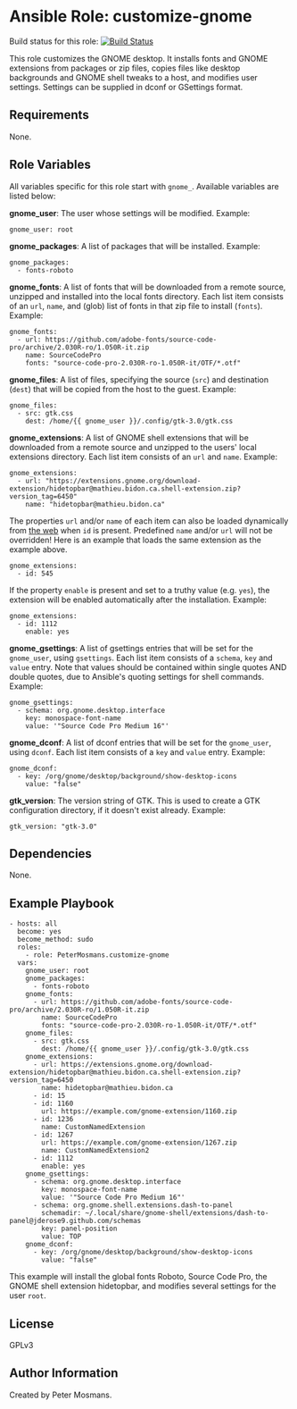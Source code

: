 Ansible Role: customize-gnome
=========


Build status for this role: [![Build Status](https://travis-ci.org/PeterMosmans/ansible-role-customize-gnome.svg)](https://travis-ci.org/PeterMosmans/ansible-role-customize-gnome)


This role customizes the GNOME desktop. It installs fonts and GNOME extensions
from packages or zip files, copies files like desktop backgrounds and GNOME
shell tweaks to a host, and modifies user settings. Settings can be supplied in
dconf or GSettings format.

Requirements
------------

None.

Role Variables
--------------

All variables specific for this role start with `gnome_`. Available variables
are listed below:

**gnome_user**: The user whose settings will be modified. Example:
```
gnome_user: root
```

**gnome_packages**: A list of packages that will be installed. Example:
```
gnome_packages:
  - fonts-roboto
```

**gnome_fonts**: A list of fonts that will be downloaded from a remote source,
unzipped and installed into the local fonts directory. Each list item consists
of an `url`, `name`, and (glob) list of fonts in that zip file to install
(`fonts`). Example:
```
gnome_fonts:
  - url: https://github.com/adobe-fonts/source-code-pro/archive/2.030R-ro/1.050R-it.zip
    name: SourceCodePro
    fonts: "source-code-pro-2.030R-ro-1.050R-it/OTF/*.otf"
```

**gnome_files**: A list of files, specifying the source (`src`) and destination
(`dest`) that will be copied from the host to the guest. Example:
```
gnome_files:
  - src: gtk.css
    dest: /home/{{ gnome_user }}/.config/gtk-3.0/gtk.css
```

**gnome_extensions**: A list of GNOME shell extensions that will be
downloaded from a remote source and unzipped to the users' local extensions
directory. Each list item consists of an `url` and `name`. Example:
```
gnome_extensions:
  - url: "https://extensions.gnome.org/download-extension/hidetopbar@mathieu.bidon.ca.shell-extension.zip?version_tag=6450"
    name: "hidetopbar@mathieu.bidon.ca"
```

The properties `url` and/or `name` of each item can also be loaded dynamically from [the web](https://extensions.gnome.org/extension-info/?pk=545) when `id` is present. Predefined `name` and/or `url` will not be overridden! Here is an example that loads the same extension as the example above.
```
gnome_extensions:
  - id: 545
```

If the property `enable` is present and set to a truthy value (e.g. `yes`), the extension will be enabled automatically after the installation. Example:
```
gnome_extensions:
  - id: 1112
    enable: yes
```

**gnome_gsettings**: A list of gsettings entries that will be set for the
`gnome_user`, using `gsettings`.
Each list item consists of a `schema`, `key` and `value` entry. Note that values
should be contained within single quotes AND double quotes, due to Ansible's
quoting settings for shell commands. Example:
```
gnome_gsettings:
  - schema: org.gnome.desktop.interface
    key: monospace-font-name
    value: '"Source Code Pro Medium 16"'
```

**gnome_dconf**: A list of dconf entries that will be set for the `gnome_user`,
using `dconf`.
Each list item consists of a `key` and `value` entry. Example:
```
gnome_dconf:
  - key: /org/gnome/desktop/background/show-desktop-icons
    value: "false"
```

**gtk_version**: The version string of GTK. This is used to create a GTK
configuration directory, if it doesn't exist already. Example:
```
gtk_version: "gtk-3.0"
```

Dependencies
------------

None.

Example Playbook
----------------
```
- hosts: all
  become: yes
  become_method: sudo
  roles:
    - role: PeterMosmans.customize-gnome
  vars:
    gnome_user: root
    gnome_packages:
      - fonts-roboto
    gnome_fonts:
      - url: https://github.com/adobe-fonts/source-code-pro/archive/2.030R-ro/1.050R-it.zip
        name: SourceCodePro
        fonts: "source-code-pro-2.030R-ro-1.050R-it/OTF/*.otf"
    gnome_files:
      - src: gtk.css
        dest: /home/{{ gnome_user }}/.config/gtk-3.0/gtk.css
    gnome_extensions:
      - url: https://extensions.gnome.org/download-extension/hidetopbar@mathieu.bidon.ca.shell-extension.zip?version_tag=6450
        name: hidetopbar@mathieu.bidon.ca
      - id: 15
      - id: 1160
        url: https://example.com/gnome-extension/1160.zip
      - id: 1236
        name: CustomNamedExtension
      - id: 1267
        url: https://example.com/gnome-extension/1267.zip
        name: CustomNamedExtension2
      - id: 1112
        enable: yes
    gnome_gsettings:
      - schema: org.gnome.desktop.interface
        key: monospace-font-name
        value: '"Source Code Pro Medium 16"'
      - schema: org.gnome.shell.extensions.dash-to-panel
        schemadir: ~/.local/share/gnome-shell/extensions/dash-to-panel@jderose9.github.com/schemas
        key: panel-position
        value: TOP
    gnome_dconf:
      - key: /org/gnome/desktop/background/show-desktop-icons
        value: "false"
```

This example will install the global fonts Roboto, Source Code Pro, the GNOME
shell extension hidetopbar, and modifies several settings for the user `root`.

License
-------

GPLv3

Author Information
------------------

Created by Peter Mosmans.
